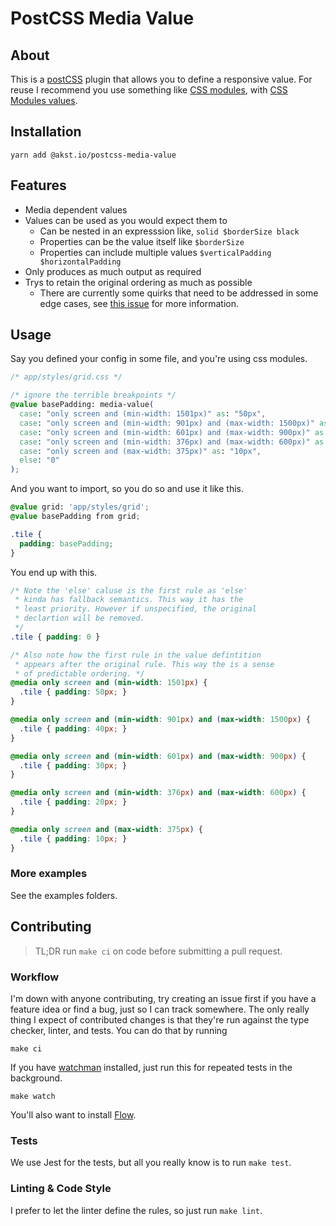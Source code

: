 # PostCSS Media Value

## About

This is a [postCSS][PostCSS] plugin that allows you to define a responsive
value. For reuse I recommend you use something like [CSS modules][CSSModules],
with [CSS Modules values][CSSModulesValues].

## Installation

```
yarn add @akst.io/postcss-media-value
```

## Features

- Media dependent values
- Values can be used as you would expect them to
  - Can be nested in an expresssion like, `solid $borderSize black`
  - Properties can be the value itself like `$borderSize`
  - Properties can include multiple values `$verticalPadding $horizontalPadding`
- Only produces as much output as required
- Trys to retain the original ordering as much as possible
  - There are currently some quirks that need to be addressed in some
    edge cases, see [this issue][issue/1] for more information.


[issue/1]: https://github.com/AKST/postcss-media-value/issues/1

## Usage

Say you defined your config in some file, and you're using css modules.

```css
/* app/styles/grid.css */

/* ignore the terrible breakpoints */
@value basePadding: media-value(
  case: "only screen and (min-width: 1501px)" as: "50px",
  case: "only screen and (min-width: 901px) and (max-width: 1500px)" as: "40px",
  case: "only screen and (min-width: 601px) and (max-width: 900px)" as: "30px",
  case: "only screen and (min-width: 376px) and (max-width: 600px)" as: "20px",
  case: "only screen and (max-width: 375px)" as: "10px",
  else: "0"
);
```

And you want to import, so you do so and use it like this.

```css
@value grid: 'app/styles/grid';
@value basePadding from grid;

.tile {
  padding: basePadding;
}
```

You end up with this.

```css
/* Note the 'else' caluse is the first rule as 'else'
 * kinda has fallback semantics. This way it has the
 * least priority. However if unspecified, the original
 * declartion will be removed.
 */
.tile { padding: 0 }

/* Also note how the first rule in the value defintition
 * appears after the original rule. This way the is a sense
 * of predictable ordering. */
@media only screen and (min-width: 1501px) {
  .tile { padding: 50px; }
}

@media only screen and (min-width: 901px) and (max-width: 1500px) {
  .tile { padding: 40px; }
}

@media only screen and (min-width: 601px) and (max-width: 900px) {
  .tile { padding: 30px; }
}

@media only screen and (min-width: 376px) and (max-width: 600px) {
  .tile { padding: 20px; }
}

@media only screen and (max-width: 375px) {
  .tile { padding: 10px; }
}
```

### More examples

See the examples folders.

## Contributing

> TL;DR run `make ci` on code before submitting a pull request.

### Workflow

I'm down with anyone contributing, try creating an issue first if
you have a feature idea or find a bug, just so I can track somewhere.
The only really thing I expect of contributed changes is that they're
run against the type checker, linter, and tests. You can do that by
running

```
make ci
```

If you have [watchman][watchman] installed, just run this for repeated
tests in the background.

```
make watch
```

You'll also want to install [Flow][Flow].

### Tests

We use Jest for the tests, but all you really know is to run `make test`.

### Linting & Code Style

I prefer to let the linter define the rules, so just run `make lint`.

[Flow]: https://flow.org
[watchman]: https://facebook.github.io/watchman/
[PostCSS]: http://postcss.org
[CSSModules]: https://github.com/css-modules/css-moduless
[CSSModulesValues]: https://github.com/css-modules/postcss-icss-values
